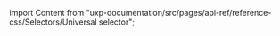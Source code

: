 
import Content from "uxp-documentation/src/pages/api-ref/reference-css/Selectors/Universal selector";

<Content query="product=photoshop"/>
